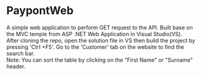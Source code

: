 # PaypontWeb
A simple web application to perform GET request to the API. Built base on the MVC temple from ASP .NET Web Application in Visual Studio(VS).  
After cloning the repo, open the solution file in VS then build the project by pressing 'Ctrl +F5'. Go to the 'Customer' tab on the website to find the search bar.  
Note: You can sort the table by clicking on the "First Name" or "Surname" header.
